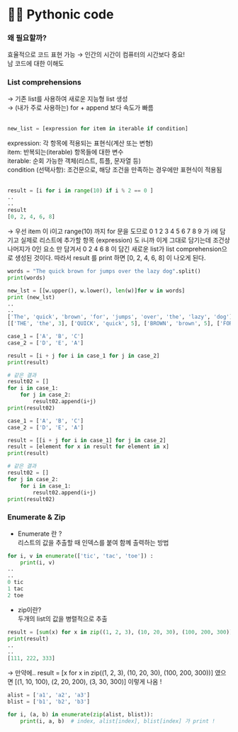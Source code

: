 # 👩‍💻 Pythonic code 

### 왜 필요할까?

효율적으로 코드 표현 가능 &rarr; 인간의 시간이 컴퓨터의 시간보다 중요! <br>
남 코드에 대한 이해도 

### List comprehensions 
&rarr; 기존 list를 사용하여 새로운 지능형 list 생성 <br>
&rarr; (내가 주로 사용하는) for + append 보다 속도가 빠름<br><br>

``` python
new_list = [expression for item in iterable if condition]
```

expression: 각 항목에 적용되는 표현식(계산 또는 변형)<br>
item: 반복되는(iterable) 항목들에 대한 변수<br>
iterable: 순회 가능한 객체(리스트, 튜플, 문자열 등)<br>
condition (선택사항): 조건문으로, 해당 조건을 만족하는 경우에만 표현식이 적용됨<br> <br>

```python
result = [i for i in range(10) if i % 2 == 0 ]
..
..
result
[0, 2, 4, 6, 8]
```

&rarr; 우선 item 이 i이고 range(10) 까지 for 문을 도므로 0 1 2 3 4 5 6 7 8 9 가 i에 담기고 실제로 리스트에 추가할 항목 (expression) 도 i니까 이게 그대로 담기는데 조건상 나머지가 0인 요소 만 담겨서 0 2 4 6 8 이 담긴 새로운 list가 list comprehension으로 생성된 것이다. 따라서 result 를 print 하면 [0, 2, 4, 6, 8] 이 나오게 된다. 

```python
words = "The quick brown for jumps over the lazy dog".split()
print(words)

new_lst = [[w.upper(), w.lower(), len(w)]for w in words] 
print (new_lst)
..
..
['The', 'quick', 'brown', 'for', 'jumps', 'over', 'the', 'lazy', 'dog']
[['THE', 'the', 3], ['QUICK', 'quick', 5], ['BROWN', 'brown', 5], ['FOR', 'for', 3], ['JUMPS', 'jumps', 5], ['OVER', 'over', 4], ['THE', 'the', 3], ['LAZY', 'lazy', 4], ['DOG', 'dog', 3]]
```
```python
case_1 = ['A', 'B', 'C']
case_2 = ['D', 'E', 'A']

result = [i + j for i in case_1 for j in case_2]
print(result)

# 같은 결과
result02 = [] 
for i in case_1:
    for j in case_2:
        result02.append(i+j)
print(result02)
```

```python
case_1 = ['A', 'B', 'C']
case_2 = ['D', 'E', 'A']

result = [[i + j for i in case_1] for j in case_2]
result = [element for x in result for element in x]
print(result)

# 같은 결과 
result02 = []
for j in case_2:
    for i in case_1:
        result02.append(i+j)
print(result02)
```

### Enumerate & Zip

* Enumerate 란 ?
<br> 리스트의 값을 추출할 때 인덱스를 붙여 함꼐 출력하는 방법
```python
for i, v in enumerate(['tic', 'tac', 'toe']) :
    print(i, v)
..
.. 
0 tic
1 tac
2 toe
```

* zip이란?
<br> 두개의 list의 값을 병렬적으로 추출
```python
result = [sum(x) for x in zip((1, 2, 3), (10, 20, 30), (100, 200, 300))]
print(result)
..
..
[111, 222, 333]
```
&rarr; 만약에.. result = [x for x in zip((1, 2, 3), (10, 20, 30),  (100, 200, 300))] 였으면 [(1, 10, 100), (2, 20, 200), (3, 30, 300)] 이렇게 나옴 ! 

```python
alist = ['a1', 'a2', 'a3']
blist = ['b1', 'b2', 'b3']

for i, (a, b) in enumerate(zip(alist, blist)):
    print(i, a, b)  # index, alist[index], blist[index] 가 print ! 
```
